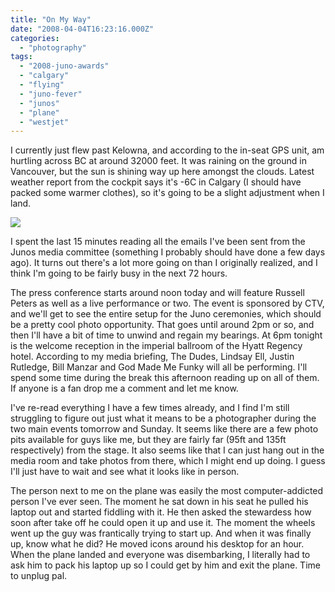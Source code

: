 ```yaml
---
title: "On My Way"
date: "2008-04-04T16:23:16.000Z"
categories: 
  - "photography"
tags: 
  - "2008-juno-awards"
  - "calgary"
  - "flying"
  - "juno-fever"
  - "junos"
  - "plane"
  - "westjet"
---
```


I currently just flew past Kelowna, and according to the in-seat GPS unit, am hurtling across BC at around 32000 feet. It was raining on the ground in Vancouver, but the sun is shining way up here amongst the clouds. Latest weather report from the cockpit says it's -6C in Calgary (I should have packed some warmer clothes), so it's going to be a slight adjustment when I land.

[![](http://farm4.static.flickr.com/3098/2387917492_212f011bd7.jpg?v=0)](http://flickr.com/photos/duanestorey/2387917492/)

I spent the last 15 minutes reading all the emails I've been sent from the Junos media committee (something I probably should have done a few days ago). It turns out there's a lot more going on than I originally realized, and I think I'm going to be fairly busy in the next 72 hours.

The press conference starts around noon today and will feature Russell Peters as well as a live performance or two. The event is sponsored by CTV, and we'll get to see the entire setup for the Juno ceremonies, which should be a pretty cool photo opportunity. That goes until around 2pm or so, and then I'll have a bit of time to unwind and regain my bearings. At 6pm tonight is the welcome reception in the imperial ballroom of the Hyatt Regency hotel. According to my media briefing, The Dudes, Lindsay Ell, Justin Rutledge, Bill Manzar and God Made Me Funky will all be performing. I'll spend some time during the break this afternoon reading up on all of them. If anyone is a fan drop me a comment and let me know.

I've re-read everything I have a few times already, and I find I'm still struggling to figure out just what it means to be a photographer during the two main events tomorrow and Sunday. It seems like there are a few photo pits available for guys like me, but they are fairly far (95ft and 135ft respectively) from the stage. It also seems like that I can just hang out in the media room and take photos from there, which I might end up doing. I guess I'll just have to wait and see what it looks like in person.

The person next to me on the plane was easily the most computer-addicted person I've ever seen. The moment he sat down in his seat he pulled his laptop out and started fiddling with it. He then asked the stewardess how soon after take off he could open it up and use it. The moment the wheels went up the guy was frantically trying to start up. And when it was finally up, know what he did? He moved icons around his desktop for an hour. When the plane landed and everyone was disembarking, I literally had to ask him to pack his laptop up so I could get by him and exit the plane. Time to unplug pal.
